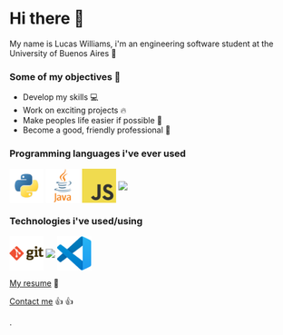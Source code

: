 # Hi there :metal:
My name is Lucas Williams, i'm an engineering software student at the University of Buenos Aires :orange_book:

### Some of my objectives :man: 
* Develop my skills :computer:
* Work on exciting projects :fire:
* Make peoples life easier if possible :raised_hands:
* Become a good, friendly professional :muscle:

### Programming languages i've ever used
<a href="URL_REDIRECT" target="blank"><img align="center" src="https://raw.githubusercontent.com/github/explore/80688e429a7d4ef2fca1e82350fe8e3517d3494d/topics/python/python.png" height="60" /></a>
<a href="URL_REDIRECT" target="blank"><img align="center" src="https://raw.githubusercontent.com/github/explore/80688e429a7d4ef2fca1e82350fe8e3517d3494d/topics/java/java.png" height="60" /></a>
<a href="URL_REDIRECT" target="blank"><img align="center" src="https://raw.githubusercontent.com/github/explore/80688e429a7d4ef2fca1e82350fe8e3517d3494d/topics/javascript/javascript.png" height="60" /></a>
<a href="URL_REDIRECT" target="blank"><img align="center" src="https://simpleicons.org/icons/cplusplus.svg" height="60" /></a>
<!--
<a href="URL_REDIRECT" target="blank"><img align="center" src="URL_TO_YOUR_IMAGE" height="100" /></a>
-->

### Technologies i've used/using
<a href="URL_REDIRECT" target="blank"><img align="center" src="https://raw.githubusercontent.com/github/explore/80688e429a7d4ef2fca1e82350fe8e3517d3494d/topics/git/git.png" height="60" /></a>
<a href="URL_REDIRECT" target="blank"><img align="center" src="https://simpleicons.org/icons/intellijidea.svg" height="60" /></a>
<a href="URL_REDIRECT" target="blank"><img align="center" src="https://raw.githubusercontent.com/github/explore/80688e429a7d4ef2fca1e82350fe8e3517d3494d/topics/visual-studio-code/visual-studio-code.png" height="60" /></a>



<a href="https://drive.google.com/file/d/1ulR21dUbGLPXeQma03YA47Q1NGVKWxOf/view?usp=drive_link">My resume</a> :page_facing_up:

<a href="lucaswilliams0296@gmail.com">Contact me</a> 👍 :thumbsup:
<form action=lucaswilliams0296@gmail.com>.
<!--
**lucas96will/lucas96will** is a ✨ _special_ ✨ repository because its `README.md` (this file) appears on your GitHub profile.

Here are some ideas to get you started:

- 🔭 I’m currently working on ...
- 🌱 I’m currently learning ...
- 👯 I’m looking to collaborate on ...
- 🤔 I’m looking for help with ...
- 💬 Ask me about ...
- 📫 How to reach me: ...
- 😄 Pronouns: ...
- ⚡ Fun fact: ...
-->
